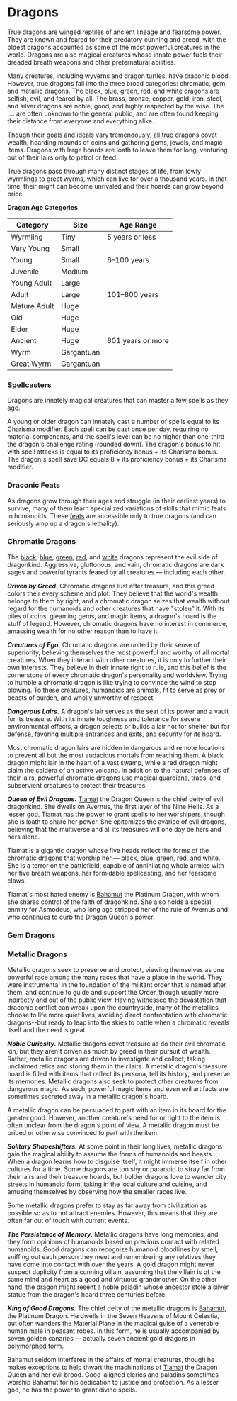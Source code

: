 # Dragons
True dragons are winged reptiles of ancient lineage and fearsome power. They are known and feared for their predatory cunning and greed, with the oldest dragons accounted as some of the most powerful creatures in the world. Dragons are also magical creatures whose innate power fuels their dreaded breath weapons and other preternatural abilities.

Many creatures, including wyverns and dragon turtles, have draconic blood. However, true dragons fall into the three broad categories: chromatic, gem, and metallic dragons. The black, blue, green, red, and white dragons are selfish, evil, and feared by all. The brass, bronze, copper, gold, iron, steel, and silver dragons are noble, good, and highly respected by the wise. The .... are often unknown to the general public, and are often found keeping their distance from everyone and everything alike.

Though their goals and ideals vary tremendously, all true dragons covet wealth, hoarding mounds of coins and gathering gems, jewels, and magic items. Dragons with large hoards are loath to leave them for long, venturing out of their lairs only to patrol or feed.

True dragons pass through many distinct stages of life, from lowly wyrmlings to great wyrms, which can live for over a thousand years. In that time, their might can become unrivaled and their hoards can grow beyond price.

**Dragon Age Categories**

Category     | Size | Age Range
--------     | ---- | -----------
Wyrmling     | Tiny | 5 years or less
Very Young   | Small |
Young        | Small | 6–100 years
Juvenile     | Medium|
Young Adult  | Large |
Adult        | Large | 101–800 years
Mature Adult | Huge  |
Old          | Huge  |
Elder        | Huge  |
Ancient      | Huge  | 801 years or more
Wyrm         | Gargantuan |
Great Wyrm   | Gargantuan |

### Spellcasters
Dragons are innately magical creatures that can master a few spells as they age.

A young or older dragon can innately cast a number of spells equal to its Charisma modifier. Each spell can be cast once per day, requiring no material components, and the spell's level can be no higher than one-third the dragon's challenge rating (rounded down). The dragon's bonus to hit with spell attacks is equal to its proficiency bonus + its Charisma bonus. The dragon's spell save DC equals 8 + its proficiency bonus + its Charisma modifier.

### Draconic Feats
As dragons grow through their ages and struggle (in their earliest years) to survive, many of them learn specialized variations of skills that mimic feats in humanoids. These [feats](DraconicFeats.md) are accessible only to true dragons (and can seriously amp up a dragon's lethality).

### Chromatic Dragons
The [black](BlackDragons.md), [blue](BlueDragons.md), [green](GreenDragons.md), [red](), and [white]() dragons represent the evil side of dragonkind. Aggressive, gluttonous, and vain, chromatic dragons are dark sages and powerful tyrants feared by all creatures — including each other.

***Driven by Greed.*** Chromatic dragons lust after treasure, and this greed colors their every scheme and plot. They believe that the world's wealth belongs to them by right, and a chromatic dragon seizes that wealth without regard for the humanoids and other creatures that have "stolen” it. With its piles of coins, gleaming gems, and magic items, a dragon's hoard is the stuff of legend. However, chromatic dragons have no interest in commerce, amassing wealth for no other reason than to have it.

***Creatures of Ego.*** Chromatic dragons are united by their sense of superiority, believing themselves the most powerful and worthy of all mortal creatures. When they interact with other creatures, it is only to further their own interests. They believe in their innate right to rule, and this belief is the cornerstone of every chromatic dragon's personality and worldview. Trying to humble a chromatic dragon is like trying to convince the wind to stop blowing. To these creatures, humanoids are animals, fit to serve as prey or beasts of burden, and wholly unworthy of respect.

***Dangerous Lairs.*** A dragon's lair serves as the seat of its power and a vault for its treasure. With its innate toughness and tolerance for severe environmental effects, a dragon selects or builds a lair not for shelter but for defense, favoring multiple entrances and exits, and security for its hoard.

Most chromatic dragon lairs are hidden in dangerous and remote locations to prevent all but the most audacious mortals from reaching them. A black dragon might lair in the heart of a vast swamp, while a red dragon might claim the caldera of an active volcano. In addition to the natural defenses of their lairs, powerful chromatic dragons use magical guardians, traps, and subservient creatures to protect their treasures.

***Queen of Evil Dragons.*** [Tiamat](../../Religions/Pantheon/Tiamat.md) the Dragon Queen is the chief deity of evil dragonkind. She dwells on Avernus, the first layer of the Nine Hells. As a lesser god, Tiamat has the power to grant spells to her worshipers, though she is loath to share her power. She epitomizes the avarice of evil dragons, believing that the multiverse and all its treasures will one day be hers and hers alone.

Tiamat is a gigantic dragon whose five heads reflect the forms of the chromatic dragons that worship her — black, blue, green, red, and white. She is a terror on the battlefield, capable of annihilating whole armies with her five breath weapons, her formidable spellcasting, and her fearsome claws.

Tiamat's most hated enemy is [Bahamut](../../Religions/Pantheon/Bahamut.md) the Platinum Dragon, with whom she shares control of the faith of dragonkind. She also holds a special enmity for Asmodeus, who long ago stripped her of the rule of Avernus and who continues to curb the Dragon Queen's power.

### Gem Dragons

### Metallic Dragons
Metallic dragons seek to preserve and protect, viewing themselves as one powerful race among the many races that have a place in the world. They were instrumental in the foundation of the militant order that is named after them, and continue to guide and support the Order, though usually more indirectly and out of the public view. Having witnessed the devastation that draconic conflict can wreak upon the countryside, many of the metallics choose to life more quiet lives, avoiding direct confrontation with chromatic dragons--but ready to leap into the skies to battle when a chromatic reveals itself and the need is great.

***Noble Curiosity.*** Metallic dragons covet treasure as do their evil chromatic kin, but they aren't driven as much by greed in their pursuit of wealth. Rather, metallic dragons are driven to investigate and collect, taking unclaimed relics and storing them in their lairs. A metallic dragon's treasure hoard is filled with items that reflect its persona, tell its history, and preserve its memories. Metallic dragons also seek to protect other creatures from dangerous magic. As such, powerful magic items and even evil artifacts are sometimes secreted away in a metallic dragon's hoard.

A metallic dragon can be persuaded to part with an item in its hoard for the greater good. However, another creature's need for or right to the item is often unclear from the dragon's point of view. A metallic dragon must be bribed or otherwise convinced to part with the item.

***Solitary Shapeshifters.*** At some point in their long lives, metallic dragons gain the magical ability to assume the forms of humanoids and beasts. When a dragon learns how to disguise itself, it might immerse itself in other cultures for a time. Some dragons are too shy or paranoid to stray far from their lairs and their treasure hoards, but bolder dragons love to wander city streets in humanoid form, taking in the local culture and cuisine, and amusing themselves by observing how the smaller races live.

Some metallic dragons prefer to stay as far away from civilization as possible so as to not attract enemies. However, this means that they are often far out of touch with current events.

***The Persistence of Memory.*** Metallic dragons have long memories, and they form opinions of humanoids based on previous contact with related humanoids. Good dragons can recognize humanoid bloodlines by smell, sniffing out each person they meet and remembering any relatives they have come into contact with over the years. A gold dragon might never suspect duplicity from a cunning villain, assuming that the villain is of the same mind and heart as a good and virtuous grandmother. On the other hand, the dragon might resent a noble paladin whose ancestor stole a silver statue from the dragon's hoard three centuries before.

***King of Good Dragons.*** The chief deity of the metallic dragons is [Bahamut](../../Religions/Pantheon/Bahamut.md), the Platinum Dragon. He dwells in the Seven Heavens of Mount Celestia, but often wanders the Material Plane in the magical guise of a venerable human male in peasant robes. In this form, he is usually accompanied by seven golden canaries — actually seven ancient gold dragons in polymorphed form.

Bahamut seldom interferes in the affairs of mortal creatures, though he makes exceptions to help thwart the machinations of [Tiamat](../../Religions/Pantheon/Tiamat.md) the Dragon Queen and her evil brood. Good-aligned clerics and paladins sometimes worship Bahamut for his dedication to justice and protection. As a lesser god, he has the power to grant divine spells.

